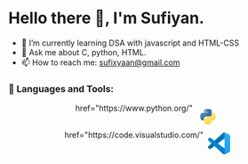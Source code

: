  # Hello there 👋, I'm Sufiyan.

- 🌱 I’m currently learning DSA with javascript and HTML-CSS 
- 💬 Ask me about C, python, HTML. 
- 📫 How to reach me: sufixyaan@gmail.com

### 🧰 Languages and Tools:

<p align="center">
 <a> href="https://www.python.org/" 
  <img src="https://raw.githubusercontent.com/github/explore/80688e429a7d4ef2fca1e82350fe8e3517d3494d/topics/python/python.png" alt="Python" height="40"        style="vertical-align:top; margin:4px">
 </a>
 <a> href="https://code.visualstudio.com/"
  <img src="https://raw.githubusercontent.com/github/explore/80688e429a7d4ef2fca1e82350fe8e3517d3494d/topics/visual-studio-code/visual-studio-code.png"         alt="VS Code" height="40" style="vertical-align:top; margin:4px">
 </a>
</p>
 
